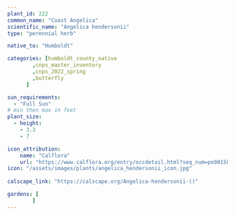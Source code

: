 ```yaml
---
plant_id: 222 
common_name: "Coast Angelica"
scientific_name: "Angelica hendersonii"
type: "perennial herb"

native_to: "Humboldt"

categories: [humboldt_county_native
        ,cnps_master_inventory
        ,cnps_2022_spring
        ,butterfly
      ]

sun_requirements:
  - "Full Sun"
# min then max in feet
plant_size:
  - height: 
    - 3.3 
    - 7

icon_attribution: 
    name: "Calflora"
    url: "https://www.calflora.org/entry/occdetail.html?seq_num=po90158"
icon: "/assets/images/plants/angelica_hendersonii_icon.jpg"
 
calscape_link: "https://calscape.org/Angelica-hendersonii-()"

gardens: [
        ]
---
```








